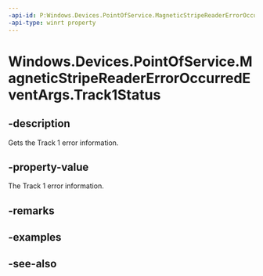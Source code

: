 ```yaml
---
-api-id: P:Windows.Devices.PointOfService.MagneticStripeReaderErrorOccurredEventArgs.Track1Status
-api-type: winrt property
---
```


<!-- Property syntax
public Windows.Devices.PointOfService.MagneticStripeReaderTrackErrorType Track1Status { get; }
-->

# Windows.Devices.PointOfService.MagneticStripeReaderErrorOccurredEventArgs.Track1Status

## -description
Gets the Track 1 error information.

## -property-value
The Track 1 error information.

## -remarks

## -examples

## -see-also
